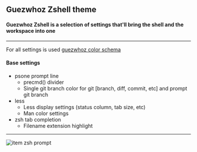 ## Guezwhoz Zshell theme
#### Guezwhoz Zshell is a selection of settings that'll bring the shell and the workspace into one
____
For all settings is used [guezwhoz color schema](https://github.com/guesswhozzz/guezwhoz-schema)
#### Base settings
 - psone prompt line
   - precmd() divider
   - Single git branch color for git [branch, diff, commit, etc] and prompt git branch 
 - less
   - Less display settings (status column, tab size, etc)
   - Man color settings
 - zsh tab completion 
   - Filename extension highlight 
____
![item zsh prompt](https://github.com/guesswhozzz/guezwhoz-zshell/blob/master/about/iterm2020-10-21.png)
